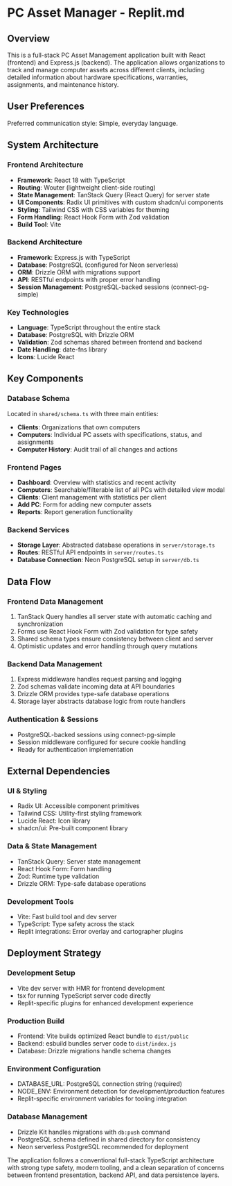 # PC Asset Manager - Replit.md

## Overview
This is a full-stack PC Asset Management application built with React (frontend) and Express.js (backend). The application allows organizations to track and manage computer assets across different clients, including detailed information about hardware specifications, warranties, assignments, and maintenance history.

## User Preferences
Preferred communication style: Simple, everyday language.

## System Architecture

### Frontend Architecture
- **Framework**: React 18 with TypeScript
- **Routing**: Wouter (lightweight client-side routing)
- **State Management**: TanStack Query (React Query) for server state
- **UI Components**: Radix UI primitives with custom shadcn/ui components
- **Styling**: Tailwind CSS with CSS variables for theming
- **Form Handling**: React Hook Form with Zod validation
- **Build Tool**: Vite

### Backend Architecture
- **Framework**: Express.js with TypeScript
- **Database**: PostgreSQL (configured for Neon serverless)
- **ORM**: Drizzle ORM with migrations support
- **API**: RESTful endpoints with proper error handling
- **Session Management**: PostgreSQL-backed sessions (connect-pg-simple)

### Key Technologies
- **Language**: TypeScript throughout the entire stack
- **Database**: PostgreSQL with Drizzle ORM
- **Validation**: Zod schemas shared between frontend and backend
- **Date Handling**: date-fns library
- **Icons**: Lucide React

## Key Components

### Database Schema
Located in `shared/schema.ts` with three main entities:
- **Clients**: Organizations that own computers
- **Computers**: Individual PC assets with specifications, status, and assignments
- **Computer History**: Audit trail of all changes and actions

### Frontend Pages
- **Dashboard**: Overview with statistics and recent activity
- **Computers**: Searchable/filterable list of all PCs with detailed view modal
- **Clients**: Client management with statistics per client
- **Add PC**: Form for adding new computer assets
- **Reports**: Report generation functionality

### Backend Services
- **Storage Layer**: Abstracted database operations in `server/storage.ts`
- **Routes**: RESTful API endpoints in `server/routes.ts`
- **Database Connection**: Neon PostgreSQL setup in `server/db.ts`

## Data Flow

### Frontend Data Management
1. TanStack Query handles all server state with automatic caching and synchronization
2. Forms use React Hook Form with Zod validation for type safety
3. Shared schema types ensure consistency between client and server
4. Optimistic updates and error handling through query mutations

### Backend Data Management
1. Express middleware handles request parsing and logging
2. Zod schemas validate incoming data at API boundaries
3. Drizzle ORM provides type-safe database operations
4. Storage layer abstracts database logic from route handlers

### Authentication & Sessions
- PostgreSQL-backed sessions using connect-pg-simple
- Session middleware configured for secure cookie handling
- Ready for authentication implementation

## External Dependencies

### UI & Styling
- Radix UI: Accessible component primitives
- Tailwind CSS: Utility-first styling framework
- Lucide React: Icon library
- shadcn/ui: Pre-built component library

### Data & State Management
- TanStack Query: Server state management
- React Hook Form: Form handling
- Zod: Runtime type validation
- Drizzle ORM: Type-safe database operations

### Development Tools
- Vite: Fast build tool and dev server
- TypeScript: Type safety across the stack
- Replit integrations: Error overlay and cartographer plugins

## Deployment Strategy

### Development Setup
- Vite dev server with HMR for frontend development
- tsx for running TypeScript server code directly
- Replit-specific plugins for enhanced development experience

### Production Build
- Frontend: Vite builds optimized React bundle to `dist/public`
- Backend: esbuild bundles server code to `dist/index.js`
- Database: Drizzle migrations handle schema changes

### Environment Configuration
- DATABASE_URL: PostgreSQL connection string (required)
- NODE_ENV: Environment detection for development/production features
- Replit-specific environment variables for tooling integration

### Database Management
- Drizzle Kit handles migrations with `db:push` command
- PostgreSQL schema defined in shared directory for consistency
- Neon serverless PostgreSQL recommended for deployment

The application follows a conventional full-stack TypeScript architecture with strong type safety, modern tooling, and a clean separation of concerns between frontend presentation, backend API, and data persistence layers.
